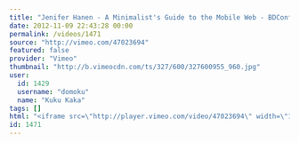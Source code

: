 ```yaml
---
title: "Jenifer Hanen - A Minimalist's Guide to the Mobile Web - BDConf, April 2012"
date: 2012-11-09 22:43:28 00:00
permalink: /videos/1471
source: "http://vimeo.com/47023694"
featured: false
provider: "Vimeo"
thumbnail: "http://b.vimeocdn.com/ts/327/600/327600955_960.jpg"
user:
  id: 1429
  username: "domoku"
  name: "Kuku Kaka"
tags: []
html: "<iframe src=\"http://player.vimeo.com/video/47023694\" width=\"1280\" height=\"720\" frameborder=\"0\" webkitAllowFullScreen mozallowfullscreen allowFullScreen></iframe>"
id: 1471
---
```


